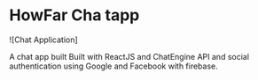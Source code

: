 # HowFar Cha tapp

![Chat Application]

A chat app built Built with ReactJS and ChatEngine API and social authentication using Google and Facebook with firebase.
